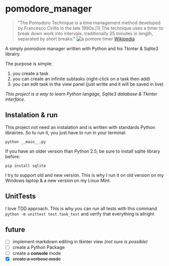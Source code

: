 # pomodore_manager

> "The Pomodoro Technique is a time management method developed by Francesco Cirillo in the late 1980s.[1] The technique uses a timer to break down work into intervals, traditionally 25 minutes in length, separated by short breaks." ![a pomore timer](https://fr.wikipedia.org/wiki/Technique_Pomodoro#/media/File:Il_pomodoro.jpg "A pomodore timer") [Wikipedia](https://en.wikipedia.org/wiki/Pomodoro_Technique)

A simply pomodore manager written with Python and his Tkinter & Sqlite3 librairy.

The purpose is simple:

1. you create a task
2. you can create an infinite subtasks (right-click on a task then add)
3. you can edit task in the view panel (just writte and it will be saved in live)

*This project is a way to learn Python langage, Sqlite3 database & Tkinter interface.*



## Instalation & run 

This project not need an instalation and is written with standards Python librairies. So tu run it, you just have to run in your terminal:

    python __main__.py


If you have an older version than Python 2.5, be sure to install sqlite library before:

    pip install sqlite

I try to support old and new version. This is why I run it on old version on my Windows laptop & a new version on my Linux Mint.



## UnitTests

I love TDD approach. This is why you can run all tests with this command `python -m unittest test.task_test` and verify that everything is allright


## future

- [ ] implement markdown editing in tkinter view *(not sure is possible)*
- [ ] create a Python Package
- [ ] create a **console** mode
- [X] ~~create a verbose mode~~